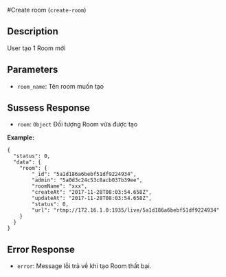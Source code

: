 #Create room (`create-room`)

Description
---
User tạo 1 Room mới

Parameters
---
* `room_name`: Tên room muốn tạo

Sussess Response
---
* `room`: `Object` Đối tượng Room vừa được tạo

**Example:**

```
{
  "status": 0,
  "data": {
    "room": {
        "_id": "5a1d186a6bebf51df9224934",
        "admin": "5a0d3c24c53c8acb037b39ee",
        "roomName": "xxx",
        "createAt": "2017-11-28T08:03:54.658Z",
        "updateAt": "2017-11-28T08:03:54.658Z",
        "status": 0,
        "url": "rtmp://172.16.1.0:1935/live/5a1d186a6bebf51df9224934"
    }
  }
}
```

Error Response
---
* `error`: Message lỗi trả về khi tạo Room thất bại.

